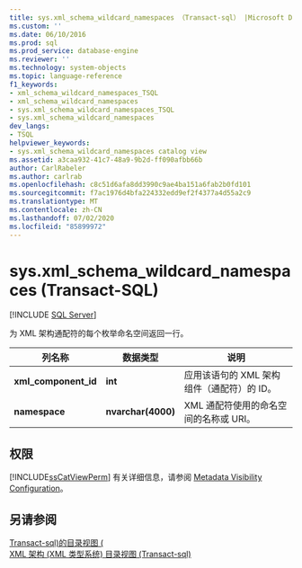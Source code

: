 ```yaml
---
title: sys.xml_schema_wildcard_namespaces （Transact-sql） |Microsoft Docs
ms.custom: ''
ms.date: 06/10/2016
ms.prod: sql
ms.prod_service: database-engine
ms.reviewer: ''
ms.technology: system-objects
ms.topic: language-reference
f1_keywords:
- xml_schema_wildcard_namespaces_TSQL
- xml_schema_wildcard_namespaces
- sys.xml_schema_wildcard_namespaces_TSQL
- sys.xml_schema_wildcard_namespaces
dev_langs:
- TSQL
helpviewer_keywords:
- sys.xml_schema_wildcard_namespaces catalog view
ms.assetid: a3caa932-41c7-48a9-9b2d-ff090afbb66b
author: CarlRabeler
ms.author: carlrab
ms.openlocfilehash: c8c51d6afa8dd3990c9ae4ba151a6fab2b0fd101
ms.sourcegitcommit: f7ac1976d4bfa224332edd9ef2f4377a4d55a2c9
ms.translationtype: MT
ms.contentlocale: zh-CN
ms.lasthandoff: 07/02/2020
ms.locfileid: "85899972"
---
```

# <a name="sysxml_schema_wildcard_namespaces-transact-sql"></a>sys.xml_schema_wildcard_namespaces (Transact-SQL)
[!INCLUDE [SQL Server](../../includes/applies-to-version/sqlserver.md)]

  为 XML 架构通配符的每个枚举命名空间返回一行。  
  
|列名称|数据类型|说明|  
|-----------------|---------------|-----------------|  
|**xml_component_id**|**int**|应用该语句的 XML 架构组件（通配符）的 ID。|  
|**namespace**|**nvarchar(4000)**|XML 通配符使用的命名空间的名称或 URI。|  
  
## <a name="permissions"></a>权限  
 [!INCLUDE[ssCatViewPerm](../../includes/sscatviewperm-md.md)] 有关详细信息，请参阅 [Metadata Visibility Configuration](../../relational-databases/security/metadata-visibility-configuration.md)。  
  
## <a name="see-also"></a>另请参阅  
 [Transact-sql&#41;的目录视图 &#40;](../../relational-databases/system-catalog-views/catalog-views-transact-sql.md)   
 [XML 架构 &#40;XML 类型系统&#41; 目录视图 &#40;Transact-sql&#41;](../../relational-databases/system-catalog-views/xml-schemas-xml-type-system-catalog-views-transact-sql.md)  
  
  
